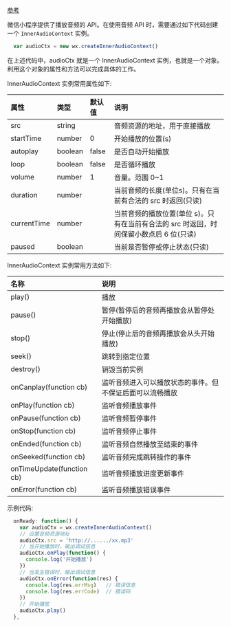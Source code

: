 
[参考](https://developers.weixin.qq.com/miniprogram/dev/api/media/audio/InnerAudioContext.html)

微信小程序提供了播放音频的 API。在使用音频 API 时，需要通过如下代码创建一个 `InnerAudioContext` 实例。
```js
  var audioCtx = new wx.createInnerAudioContext()
```
在上述代码中，audioCtx 就是一个 InnerAudioContext 实例，也就是一个对象。利用这个对象的属性和方法可以完成具体的工作。

InnerAudioContext 实例常用属性如下:

| 属性 | 类型 | 默认值 | 说明 |
|:----|:-----|:------|:-----|
| src | string | | 音频资源的地址，用于直接播放 |
| startTime | number | 0 | 开始播放的位置(s) |
| autoplay | boolean | false | 是否自动开始播放 |
| loop | boolean | false | 是否循环播放 |
| volume | number | 1 | 音量。范围 0~1 |
| duration | number | | 当前音频的长度(单位s)。只有在当前有合法的 src 时返回(只读) |
| currentTime | number | | 当前音频的播放位置(单位 s)。只有在当前有合法的 src 时返回，时间保留小数点后 6 位(只读)|
| paused | boolean | | 当前是否暂停或停止状态(只读) |

InnerAudioContext 实例常用方法如下:

| 名称 | 说明 |
|:----|:-----|
| play() | 播放 |
| pause() | 暂停(暂停后的音频再播放会从暂停处开始播放) |
| stop() | 停止(停止后的音频再播放会从头开始播放) |
| seek() | 跳转到指定位置 |
| destroy() | 销毁当前实例 |
| onCanplay(function cb) | 监听音频进入可以播放状态的事件。但不保证后面可以流畅播放 |
| onPlay(function cb) | 监听音频播放事件 |
| onPause(function cb) | 监听音频暂停事件 |
| onStop(function cb) | 监听音频停止事件 |
| onEnded(function cb) | 监听音频自然播放至结束的事件 |
| onSeeked(function cb) | 监听音频完成跳转操作的事件 |
| onTimeUpdate(function cb) | 监听音频播放进度更新事件 |
| onError(function cb) | 监听音频播放错误事件 |

示例代码:
```js
  onReady: function() {
    var audioCtx = wx.createInnerAudioContext()
    // 设置音频资源地址
    audioCtx.src = 'http://....../xx.mp3'
    // 当开始播放时，输出调试信息
    audioCtx.onPlay(function() {
      console.log('开始播放')
    })
    // 当发生错误时，输出调试信息
    audioCtx.onError(function(res) {
      console.log(res.errMsg)   // 错误信息
      console.log(res.errCode)  // 错误码
    })
    // 开始播放
    audioCtx.play()
  },
```
